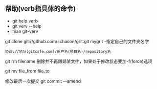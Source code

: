 ## 帮助(verb指具体的命令)
* git help verb
* git verv --help
* man git-verv

git clone git://github.com/schacon/grit.git mygrit -指定自己的文件夹名字
    
    协议://地址(gitcafe.com)/用户名(项目名)/repository名

git rm filename 删除并不再跟踪某文件，如果处于修改状态要加-f(force)选项

 git mv file_from file_to

修改最后一次提交 git commit --amend
